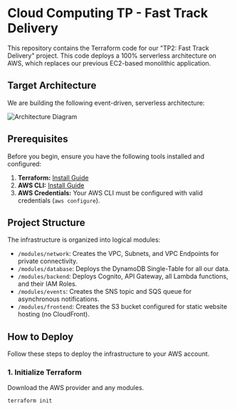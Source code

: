 # Cloud Computing TP - Fast Track Delivery

This repository contains the Terraform code for our "TP2: Fast Track Delivery" project. This code deploys a 100% serverless architecture on AWS, which replaces our previous EC2-based monolithic application.

## Target Architecture

We are building the following event-driven, serverless architecture:

![Architecture Diagram](./architecture-diagram.jpg)

## Prerequisites

Before you begin, ensure you have the following tools installed and configured:

1.  **Terraform:** [Install Guide](https://learn.hashicorp.com/tutorials/terraform/install-cli)
2.  **AWS CLI:** [Install Guide](https://docs.aws.amazon.com/cli/latest/userguide/cli-chap-install.html)
3.  **AWS Credentials:** Your AWS CLI must be configured with valid credentials (`aws configure`).

## Project Structure

The infrastructure is organized into logical modules:

* `/modules/network`: Creates the VPC, Subnets, and VPC Endpoints for private connectivity.
* `/modules/database`: Deploys the DynamoDB Single-Table for all our data.
* `/modules/backend`: Deploys Cognito, API Gateway, all Lambda functions, and their IAM Roles.
* `/modules/events`: Creates the SNS topic and SQS queue for asynchronous notifications.
* `/modules/frontend`: Creates the S3 bucket configured for static website hosting (no CloudFront).

## How to Deploy

Follow these steps to deploy the infrastructure to your AWS account.

### 1. Initialize Terraform

Download the AWS provider and any modules.

```bash
terraform init